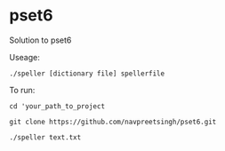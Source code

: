 # pset6
Solution to pset6

Useage:

`./speller [dictionary file] spellerfile`

To run:

`cd 'your_path_to_project`

`git clone https://github.com/navpreetsingh/pset6.git`

`./speller text.txt`

